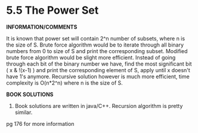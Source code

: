 <h1>5.5 The Power Set</h1>

**INFORMATION/COMMENTS**

It is known that power set will contain 2^n number of subsets, where n is the size of S. Brute force algorithm would be to iterate through all binary numbers from 0 to size of S and print the corresponding subset. Modified brute force algorithm would be slight more efficient. Instead of going through each bit of the binary number we have, find the most significant bit ( x & !(x-1) ) and print the corresponding element of S, apply until x doesn't have 1's anymore. Recursive solution however is much more efficient, time complexity is O(n*2^n) where n is the size of S. 

**BOOK SOLUTIONS**

1. Book solutions are written in java/C++. Recursion algorithm is pretty similar. 

pg 176 for more information
